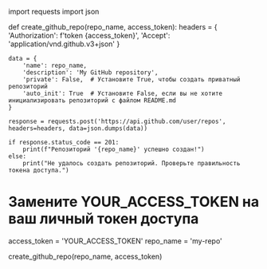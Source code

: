 import requests
import json

def create_github_repo(repo_name, access_token):
    headers = {
        'Authorization': f'token {access_token}',
        'Accept': 'application/vnd.github.v3+json'
    }

    data = {
        'name': repo_name,
        'description': 'My GitHub repository',
        'private': False,  # Установите True, чтобы создать приватный репозиторий
        'auto_init': True  # Установите False, если вы не хотите инициализировать репозиторий с файлом README.md
    }

    response = requests.post('https://api.github.com/user/repos', headers=headers, data=json.dumps(data))

    if response.status_code == 201:
        print(f"Репозиторий '{repo_name}' успешно создан!")
    else:
        print("Не удалось создать репозиторий. Проверьте правильность токена доступа.")

# Замените YOUR_ACCESS_TOKEN на ваш личный токен доступа
access_token = 'YOUR_ACCESS_TOKEN'
repo_name = 'my-repo'

create_github_repo(repo_name, access_token)
